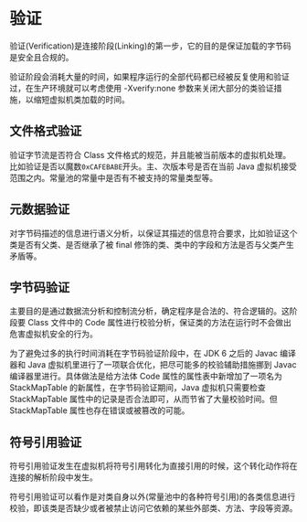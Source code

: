# 验证

验证(Verification)是连接阶段(Linking)的第一步，它的目的是保证加载的字节码是安全且合规的。

验证阶段会消耗大量的时间，如果程序运行的全部代码都已经被反复使用和验证过，在生产环境就可以考虑使用 -Xverify:none 参数来关闭大部分的类验证措施，以缩短虚拟机类加载的时间。

## 文件格式验证

验证字节流是否符合 Class 文件格式的规范，并且能被当前版本的虚拟机处理。比如验证是否以魔数`0xCAFEBABE`开头。主、次版本号是否在当前 Java 虚拟机接受范围之内。常量池的常量中是否有不被支持的常量类型等。

## 元数据验证

对字节码描述的信息进行语义分析，以保证其描述的信息符合要求，比如验证这个类是否有父类、是否继承了被 final 修饰的类、类中的字段和方法是否与父类产生矛盾等。

## 字节码验证

主要目的是通过数据流分析和控制流分析，确定程序是合法的、符合逻辑的。这阶段要 Class 文件中的 Code 属性进行校验分析，保证类的方法在运行时不会做出危害虚拟机安全的行为。

为了避免过多的执行时间消耗在字节码验证阶段中，在 JDK 6 之后的 Javac 编译器和 Java 虚拟机里进行了一项联合优化，把尽可能多的校验辅助措施挪到 Javac 编译器里进行。具体做法是给方法体 Code 属性的属性表中新增加了一项名为 StackMapTable 的新属性，在字节码验证期间，Java 虚拟机只需要检查 StackMapTable 属性中的记录是否合法即可，从而节省了大量校验时间。但 StackMapTable 属性也存在错误或被篡改的可能。

## 符号引用验证

符号引用验证发生在虚拟机将符号引用转化为直接引用的时候，这个转化动作将在连接的解析阶段中发生。

符号引用验证可以看作是对类自身以外(常量池中的各种符号引用)的各类信息进行校验，即该类是否缺少或者被禁止访问它依赖的某些外部类、方法、字段等资源。
